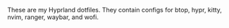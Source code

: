 These are my Hyprland dotfiles.
They contain configs for btop, hypr, kitty, nvim, ranger, waybar, and wofi.
